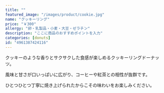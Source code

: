 ```yaml
---
title: ""
featured_image: "/images/product/cookie.jpg"
name: "クッキーリング"
price: "￥300"
allergy: "卵・乳製品・小麦・大豆・ゼラチン"
description: "ここに商品のおすすめポイントを入力"
categories: [donuts]
id: "4961387424116"
---
```


クッキーのような香りとサクサクした食感が楽しめるクッキーリングドーナッツ。

風味と甘さが口いっぱいに広がり、コーヒーや紅茶との相性が抜群です。

ひとつひとつ丁寧に焼き上げられたからこその味わいをお楽しみください。
